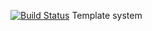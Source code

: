 [![Build Status](https://travis-ci.org/eniqen/template.system.svg?branch=master)](https://travis-ci.org/eniqen/template.system)
Template system